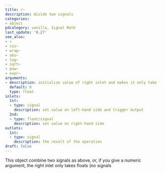 ```yaml
---
title: /~
description: divide two signals
categories:
- object
pdcategory: vanilla, Signal Math
last_update: '0.27'
see_also:
- +
- cos~
- wrap~
- abs~
- log~
- sqrt~
- pow~
- expr~
arguments:
- description: initialize value of right inlet and makes it only take floats
  default: 0
  type: float
inlets:
  1st:
  - type: signal
    description: set value on left-hand side and trigger output
  2nd:
  - type: float/signal
    description: set value on right-hand side
outlets:
  1st:
  - type: signal
    description: the result of the operation
draft: false
---
```

This object combine two signals as above, or, if you give a numeric argument, the right inlet only takes floats (no signals
